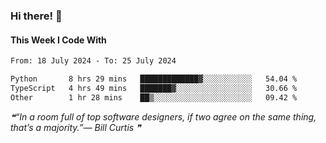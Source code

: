 ### Hi there! 👋

#### This Week I Code With
<!--START_SECTION:waka-->

```txt
From: 18 July 2024 - To: 25 July 2024

Python       8 hrs 29 mins   █████████████▓░░░░░░░░░░░   54.04 %
TypeScript   4 hrs 49 mins   ███████▓░░░░░░░░░░░░░░░░░   30.66 %
Other        1 hr 28 mins    ██▒░░░░░░░░░░░░░░░░░░░░░░   09.42 %
```

<!--END_SECTION:waka-->

<!--STARTS_HERE_QUOTE_README-->
<i>❝“In a room full of top software designers, if two agree on the same thing, that’s a majority.”— Bill Curtis   ❞</i>
<!--ENDS_HERE_QUOTE_README-->
